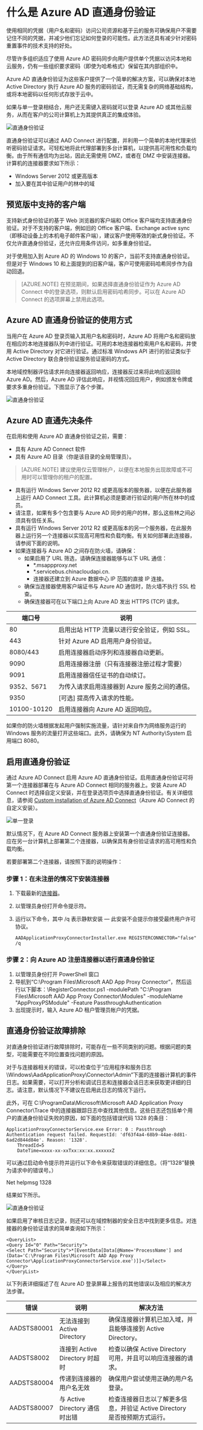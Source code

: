 <properties
    pageTitle="Azure AD Connect：直通身份验证 | Azure"
    description="本主题介绍了你需要了解的如何在本地 Active Directory (AD) 中使用 Azure AD 直通身份验证，以提供对 Azure Active Directory (Azure AD) 的访问权限和连接服务的信息。"
    services="active-directory"
    keywords="什么是 Azure AD Connect, 安装 Active Directory, Azure AD 所需的组件, SSO, 单一登录"
    documentationcenter=""
    author="billmath"
    manager="femila"/>  

    
<tag    
    ms.assetid="9f994aca-6088-40f5-b2cc-c753a4f41da7"
    ms.service="active-directory"
    ms.workload="identity"
    ms.tgt_pltfrm="na"
    ms.devlang="na"
    ms.topic="article"
    ms.date="12/06/2016"
    ms.author="billmath" 
    wacn.date="01/05/2017"/>

# 什么是 Azure AD 直通身份验证
使用相同的凭据（用户名和密码）访问公司资源和基于云的服务可确保用户不需要记住不同的凭据，并减少他们忘记如何登录的可能性。此方法还具有减少针对密码重置事件的技术支持的好处。

尽管许多组织适应了使用 Azure AD 密码同步向用户提供单个凭据以访问本地和云服务，仍有一些组织要求密码（即使为哈希格式）保留在其内部组织中。

Azure AD 直通身份验证为这些客户提供了一个简单的解决方案，可以确保对本地 Active Directory 执行 Azure AD 服务的密码验证，而无需复杂的网络基础结构，或将本地密码以任何形式存放于云中。

如果与单一登录相结合，用户还无需键入密码就可以登录 Azure AD 或其他云服务，从而在客户的公司计算机上为其提供真正的集成体验。

![直通身份验证](./media/active-directory-aadconnect-pass-through-authentication/pta1.png)  


直通身份验证可以通过 AAD Connect 进行配置，并利用一个简单的本地代理来侦听密码验证请求。可轻松地将此代理部署到多台计算机，以提供高可用性和负载均衡。由于所有通信均为出站，因此无需使用 DMZ，或者在 DMZ 中安装连接器。计算机的连接器要求如下所示：


- Windows Server 2012 或更高版本
- 加入要在其中验证用户的林中的域

## 预览版中支持的客户端
支持新式身份验证的基于 Web 浏览器的客户端和 Office 客户端均支持直通身份验证。对于不支持的客户端，例如旧的 Office 客户端、Exchange active sync（即移动设备上的本机电子邮件客户端），建议客户使用等效的新式身份验证。不仅允许直通身份验证，还允许应用条件访问，如多重身份验证。

对于使用加入到 Azure AD 的 Windows 10 的客户，当前不支持直通身份验证。但是对于 Windows 10 和上面提到的旧客户端，客户可使用密码哈希同步作为自动回退。
>[AZURE.NOTE] 
在预览期间，如果选择直通身份验证作为 Azure AD Connect 中的登录选项，则默认启用密码哈希同步。可以在 Azure AD Connect 的选项屏幕上禁用此选项。

## Azure AD 直通身份验证的使用方式
当用户在 Azure AD 登录页输入其用户名和密码时，Azure AD 将用户名和密码放在相应的本地连接器队列中进行验证。可用的本地连接器检索用户名和密码，并使用 Active Directory 对它进行验证。通过标准 Windows API 进行的验证类似于 Active Directory 联合身份验证服务验证密码的方式。

本地域控制器评估请求并向连接器返回响应，连接器反过来将此响应返回给 Azure AD。然后，Azure AD 评估此响应，并视情况回应用户，例如颁发令牌或要求多重身份验证。下图显示了各个步骤。


![直通身份验证](./media/active-directory-aadconnect-pass-through-authentication/pta2.png)  


## Azure AD 直通先决条件
在启用和使用 Azure AD 直通身份验证之前，需要：


- 具有 Azure AD Connect 软件
- 具有 Azure AD 目录（你是该目录的全局管理员）。

>[AZURE.NOTE] 
建议使用仅云管理帐户，以便在本地服务出现故障或不可用时可以管理你的租户的配置。


- 具有运行 Windows Server 2012 R2 或更高版本的服务器，以便在此服务器上运行 AAD Connect 工具。此计算机必须是要进行验证的用户所在林中的成员。
- 请注意，如果有多个包含要与 Azure AD 同步的用户的林，那么这些林之间必须具有信任关系。
- 具有运行 Windows Server 2012 R2 或更高版本的另一个服务器，在此服务器上运行另一个连接器以实现高可用性和负载均衡。有关如何部署此连接器，请参阅下面的说明。
- 如果连接器与 Azure AD 之间存在防火墙，请确保：
	- 如果启用了 URL 筛选，请确保连接器能够与以下 URL 通信：
		-  *.msappproxy.net
		-  *.servicebus.chinacloudapi.cn.
		-  连接器还建立到 Azure 数据中心 IP 范围的直接 IP 连接。
	- 确保当连接器使用客户端证书与 Azure AD 通信时，防火墙不执行 SSL 检查。
	- 确保连接器可在以下端口上向 Azure AD 发出 HTTPS (TCP) 请求。

|端口号|说明
| --- | ---
|80|启用出站 HTTP 流量以进行安全验证，例如 SSL。
|443|	针对 Azure AD 启用用户身份验证。
|8080/443|	启用连接器启动序列和连接器自动更新。
|9090|	启用连接器注册（只有连接器注册过程才需要）
|9091|	启用连接器信任证书的自动续订。
|9352、5671|	为传入请求启用连接器到 Azure 服务之间的通信。
|9350|	[可选] 提高传入请求的性能。
|10100-10120|	启用连接器向 Azure AD 返回响应。

如果你的防火墙根据发起用户强制实施流量，请针对来自作为网络服务运行的 Windows 服务的流量打开这些端口。此外，请确保为 NT Authority\\System 启用端口 8080。

## 启用直通身份验证
通过 Azure AD Connect 启用 Azure AD 直通身份验证。启用直通身份验证可将第一个连接器部署在与 Azure AD Connect 相同的服务器上。安装 Azure AD Connect 时选择自定义安装，并在登录选项页中选择直通身份验证。有关详细信息，请参阅 [Custom installation of Azure AD Connect](/documentation/articles/active-directory-aadconnect-get-started-custom/)（Azure AD Connect 的自定义安装）。

![单一登录](./media/active-directory-aadconnect-sso/sso3.png)  


默认情况下，在 Azure AD Connect 服务器上安装第一个直通身份验证连接器。应在另一台计算机上部署第二个连接器，以确保具有身份验证请求的高可用性和负载均衡。

若要部署第二个连接器，请按照下面的说明操作：

### 步骤 1：在未注册的情况下安装连接器

1.	下载最新的[连接器](https://go.microsoft.com/fwlink/?linkid=837580)。
2.	以管理员身份打开命令提示符。
3.	运行以下命令，其中 /q 表示静默安装 — 此安装不会提示你接受最终用户许可协议。

		AADApplicationProxyConnectorInstaller.exe REGISTERCONNECTOR="false" /q

### 步骤 2：向 Azure AD 注册连接器以进行直通身份验证

1.	以管理员身份打开 PowerShell 窗口
2.	导航到“C:\\Program Files\\Microsoft AAD App Proxy Connector”，然后运行以下脚本：\\RegisterConnector.ps1 -modulePath "C:\\Program Files\\Microsoft AAD App Proxy Connector\\Modules" -moduleName "AppProxyPSModule" -Feature PassthroughAuthentication
3.	出现提示时，输入 Azure AD 租户管理员帐户的凭据。

## 直通身份验证故障排除
对直通身份验证进行故障排除时，可能存在一些不同类别的问题。根据问题的类型，可能需要在不同位置查找问题的原因。

对于与连接器相关的错误，可以检查位于“应用程序和服务日志\\Windows\\AadApplicationProxy\\Connector\\Admin”下面的连接器计算机的事件日志。如果需要，可以打开分析和调试日志和连接器会话日志来获取更详细的日志。请注意，默认情况下不建议在启用此日志的情况下运行。

此外，可在 C:\\ProgramData\\Microsoft\\Microsoft AAD Application Proxy Connector\\Trace 中的连接器跟踪日志中查找其他信息。这些日志还包括单个用户的直通身份验证失败的原因，如下面的包括错误代码 1328 的条目：

	ApplicationProxyConnectorService.exe Error: 0 : Passthrough Authentication request failed. RequestId: 'df63f4a4-68b9-44ae-8d81-6ad2d844d84e'. Reason: '1328'.
	    ThreadId=5
	    DateTime=xxxx-xx-xxTxx:xx:xx.xxxxxxZ

可以通过启动命令提示符并运行以下命令来获取错误的详细信息。（将“1328”替换为请求中的错误号。）

Net helpmsg 1328

结果如下所示。

![直通身份验证](./media/active-directory-aadconnect-pass-through-authentication/pta3.png)  


如果启用了审核日志记录，则还可以在域控制器的安全日志中找到更多信息。对连接器的身份验证请求的简单查询如下所示：

    <QueryList>
    <Query Id="0" Path="Security">
    <Select Path="Security">*[EventData[Data[@Name='ProcessName'] and (Data='C:\Program Files\Microsoft AAD App Proxy Connector\ApplicationProxyConnectorService.exe')]]</Select>
    </Query>
    </QueryList>

以下列表详细描述了在 Azure AD 登录屏幕上报告的其他错误以及相应的解决方法步骤。

|错误|说明|解决方法
| --- | --- | ---
|AADSTS80001|无法连接到 Active Directory|确保连接器计算机已加入域，并且能够连接到 Active Directory。  
|AADSTS8002|连接到 Active Directory 时超时|检查以确保 Active Directory 可用，并且可以响应连接器的请求。
|AADSTS80004|传递到连接器的用户名无效|确保用户尝试使用正确的用户名登录。
|AADSTS80007|与 Active Directory 通信时出错|检查连接器日志以了解更多信息，并验证 Active Directory 是否按预期方式运行。

<!---HONumber=Mooncake_1226_2016-->
